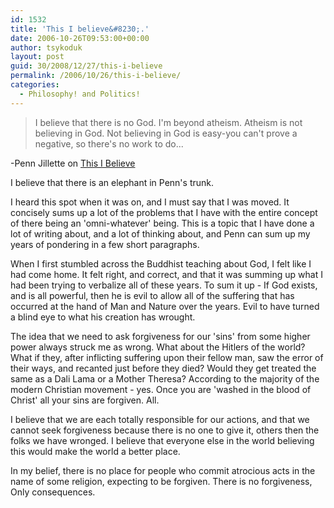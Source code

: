 ```yaml
---
id: 1532
title: 'This I believe&#8230;.'
date: 2006-10-26T09:53:00+00:00
author: tsykoduk
layout: post
guid: 30/2008/12/27/this-i-believe
permalink: /2006/10/26/this-i-believe/
categories:
  - Philosophy! and Politics!
---
```

<blockquote> I believe that there is no God. I'm beyond atheism. Atheism is not believing in God. Not believing in God is easy-you can't prove a negative, so there's no work to do...</blockquote>

<p>-Penn Jillette on <a href="http://www.npr.org/templates/story/story.php?storyId=5015557">This I Believe</a></p>


<p>I believe that there is an elephant in Penn's trunk.</p>


<p>I heard this spot when it was on, and I must say that I was moved. It concisely sums up a lot of the problems that I have with the entire concept of there being an 'omni-whatever' being. This is a topic that I have done a lot of writing about, and a lot of thinking about, and Penn can sum up my years of pondering in a few short paragraphs.</p>


<p>When I first stumbled across the Buddhist teaching about God, I felt like I had come home. It felt right, and correct, and that it was summing up what I had been trying to verbalize all of these years. To sum it up - If God exists, and is all powerful, then he is evil to allow all of the suffering that has occurred at the hand of Man and Nature over the years. Evil to have turned a blind eye to what his creation has wrought.</p>


<p>The idea that we need to ask forgiveness for our 'sins' from some higher power always struck me as wrong. What about the Hitlers of the world? What if they, after inflicting suffering upon their fellow man, saw the error of their ways, and recanted just before they died? Would they get treated the same as a Dali Lama or a Mother Theresa? According to the majority of the modern Christian movement - yes. Once you are 'washed in the blood of Christ' all your sins are forgiven. All.</p>


<p>I believe that we are each totally responsible for our actions, and that we cannot seek forgiveness because there is no one to give it, others then the folks we have wronged. I believe that everyone else in the world believing this would make the world a better place.</p>


<p>In my belief, there is no place for people who commit atrocious acts in the name of some religion, expecting to be forgiven. There is no forgiveness, Only consequences.</p>